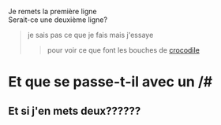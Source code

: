 Je remets la première ligne</br>
Serait-ce une deuxième ligne?
>je sais pas ce que je fais mais j'essaye
>>pour voir ce que font les bouches de [crocodile](https://siena.rosselcdn.net/sites/default/files/dpistyles_v2/ena_16_9_extra_big/2019/02/14/node_346690/1239088/public/2019/02/14/B9718578176Z.1_20190214093121_000%2BGFNCVQA20.1-0.jpg?itok=sTY8T5xg1550133091 "Croco")
# Et que se passe-t-il avec un /#
## Et si j'en mets deux??????
